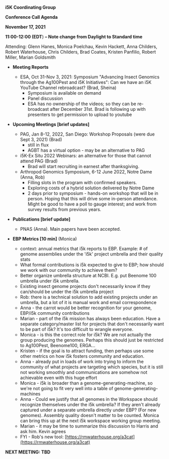 **i5K Coordinating Group**

**Conference Call Agenda**

**November 17, 2021**

**11:00-12:00 (EDT**) **– Note change from Daylight to Standard time**

Attending: Glenn Hanes, Monica Poelchau, Kevin Hackett, Anna Childers, Robert Waterhouse, Chris Childers, Brad Coates, Kristen Panfilio, Robert Miller, Marian Goldsmith

- **Meeting Reports**
  - ESA, Oct 31-Nov 3, 2021: Symposium "Advancing Insect Genomics through the Ag100Pest and i5K Initiatives": Can we have an i5K YouTube Channel rebroadcast? (Brad, Sheina)
    - Symposium is available on demand
    - Panel discussion
    - ESA has no ownership of the videos; so they can be re-broadcast after December 31st. Brad is following up with presenters to get permission to upload to youtube
- **Upcoming Meetings [brief updates]**
  - PAG, Jan 8-12, 2022, San Diego: Workshop Proposals (were due Sept 3, 2021) (Brad)
    - still in flux
    - AGBT has a virtual option - may be an alternative to PAG
  - i5K-Ex Situ 2022 Webinars: an alternative for those that cannot attend PAG (Brad)
    - Brad will start recruiting in earnest after thanksgiving.
  - Arthropod Genomics Symposium, 6-12 June 2022, Notre Dame (Anna, Rob)
    - Filling slots in the program with confirmed speakers.
    - Exploring costs of a hybrid solution delivered by Notre Dame
    - 2 days prior to symposium - hands-on workshop that will be in person. Hoping that this will drive some in-person attendance. Might be good to have a poll to gauge interest; and work from survey results from previous years.

- **Publications [brief update]**
  - PNAS (Anna). Main papers have been accepted.

- **EBP Metrics [10 min]** (Monica)
  - context: annual metrics that i5k reports to EBP. Example: # of genome assemblies under the 'i5k' project umbrella and their quality stats
  - What formal contributions is i5k expected to give to EBP; how should we work with our community to achieve them?
  - Better organize umbrella structure at NCBI. E.g. put Beenome 100 umbrella under i5k umbrella.
  - Existing insect genome projects don't necessarily know if they can/should be under the i5k umbrella project
  - Rob: there is a technical solution to add existing projects under an umbrella, but a lot of it is manual work and email correspondence
  - Anna - the carrot would be better recognition for your genome, EBP/i5k community contributions
  - Marian - part of the i5k mission has always been education. Have a separate category/master list for projects that don't necessarily want to be part of i5k? It's too difficult to wrangle everyone.
  - Monica - is this the correct role for i5k? We are not actually the group producing the genomes. Perhaps this should just be restricted to Ag100Pest, Beenome100, ERGA…
  - Kristen - if the goal is to attract funding, then perhaps use some other metrics on how i5k fosters community and education.
  - Anna - already put in loads of work into trying to inform the community of what projects are targeting which species, but it is still not working smoothly and communications are somehow not achievable even with this huge effort
  - Monica - i5k is broader than a genome-generating-machine, so we're not going to fit very well into a table of genome-generating-machines
  - Anna - Could we justify that all genomes in the Workspace should recognize themselves under the i5k umbrella? If they aren't already captured under a separate umbrella directly under EBP? (For new genomes). Assembly quality doesn't matter to be counted. Monica can bring this up at the next i5k workspace working group meeting.
  - Marian - it may be time to summarize this discussion to Harris and ask him. Kevin agrees
  - FYI - Rob's new tool: [https://rmwaterhouse.org/a3cat](https://rmwaterhouse.org/a3cat)

**NEXT MEETING: TBD**
